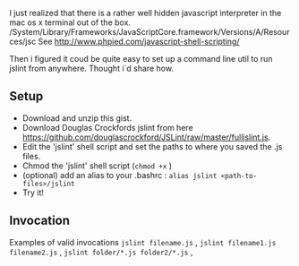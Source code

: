 I just realized that there is a rather well hidden javascript interpreter in the mac os x terminal out of the box. /System/Library/Frameworks/JavaScriptCore.framework/Versions/A/Resources/jsc
See <http://www.phpied.com/javascript-shell-scripting/>

Then i figured it coud be quite easy to set up a command line util to run jslint from anywhere. Thought i´d share how.

## Setup ##
* Download and unzip this gist.
* Download Douglas Crockfords jslint from here <https://github.com/douglascrockford/JSLint/raw/master/fulljslint.js>.
* Edit the 'jslint' shell script and set the paths to where you saved the .js files.
* Chmod the 'jslint' shell script  (`chmod +x` )
* (optional) add an alias to your .bashrc : `alias jslint <path-to-files>/jslint `
* Try it!

## Invocation ##
Examples of valid invocations
 `jslint filename.js` ,
 `jslint filename1.js filename2.js` ,
 `jslint folder/*.js folder2/*.js` ,

